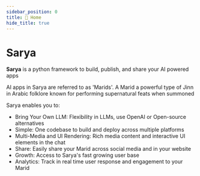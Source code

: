 ```yaml
---
sidebar_position: 0
title: 🏡 Home
hide_title: true
---
```


# Sarya

**Sarya** is a python framework to build, publish, and share your AI powered apps

AI apps in Sarya are referred to as 'Marids'. A Marid a powerful type of Jinn in Arabic folklore known for performing supernatural feats when summoned

Sarya enables you to:
- Bring Your Own LLM: Flexibility in LLMs, use OpenAI or Open-source alternatives
- Simple: One codebase to build and deploy across multiple platforms
- Multi-Media and UI Rendering: Rich media content and interactive UI elements in the chat
- Share: Easily share your Marid across social media and in your website
- Growth: Access to Sarya's fast growing user base
- Analytics: Track in real time user response and engagement to your Marid
